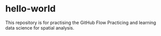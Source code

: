 # hello-world
This repository is for practising the GitHub Flow
Practicing and learning data science for spatial analysis.
